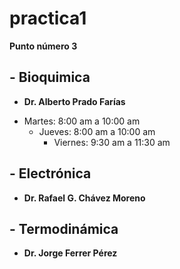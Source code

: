 # practica1
**Punto número 3**
## - Bioquimica 
- **Dr. Alberto Prado Farías**
* Martes: 8:00 am a 10:00 am 
    * Jueves:  8:00 am a 10:00 am 
        * Viernes: 9:30 am a 11:30 am 
## - Electrónica
- **Dr. Rafael G. Chávez Moreno**
## - Termodinámica  
- **Dr. Jorge Ferrer Pérez**
